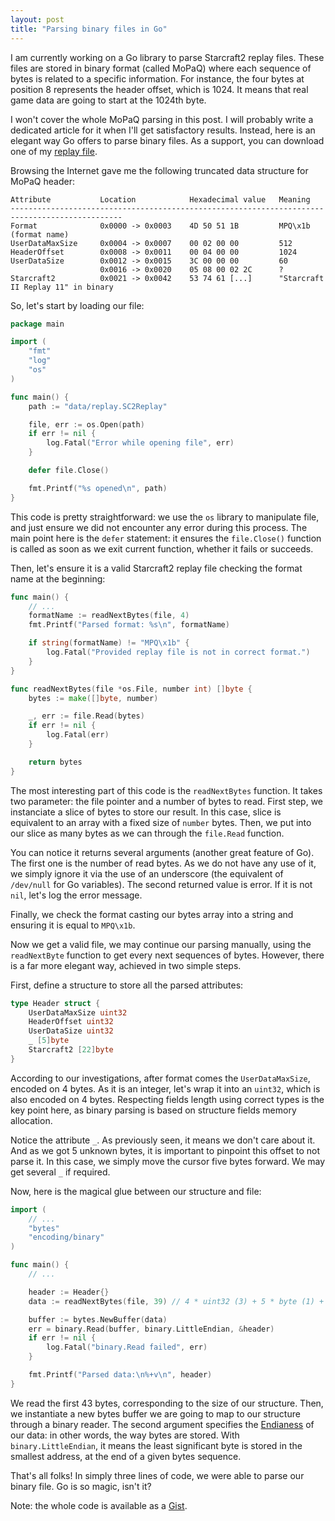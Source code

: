 ```yaml
---
layout: post
title: "Parsing binary files in Go"
---
```


I am currently working on a Go library to parse Starcraft2 replay files. These files are stored in binary format (called
MoPaQ) where each sequence of bytes is related to a specific information. For instance, the four bytes at position 8
represents the header offset, which is 1024. It means that real game data are going to start at the 1024th byte.

I won't cover the whole MoPaQ parsing in this post. I will probably write a dedicated article for it when I'll get
satisfactory results. Instead, here is an elegant way Go offers to parse binary files. As a support, you can download
one of my [replay file](/assets/2014/09/catallena.SC2Replay).

Browsing the Internet gave me the following truncated data structure for MoPaQ header:

```
Attribute			Location			Hexadecimal value	Meaning
-----------------------------------------------------------------------------------------------
Format				0x0000 -> 0x0003	4D 50 51 1B			MPQ\x1b (format name)
UserDataMaxSize		0x0004 -> 0x0007	00 02 00 00			512
HeaderOffset		0x0008 -> 0x0011	00 04 00 00			1024
UserDataSize		0x0012 -> 0x0015	3C 00 00 00			60
					0x0016 -> 0x0020	05 08 00 02 2C		?
Starcraft2			0x0021 -> 0x0042	53 74 61 [...]		"Starcraft II Replay 11" in binary
```
So, let's start by loading our file:

``` go
package main

import (
	"fmt"
	"log"
	"os"
)

func main() {
	path := "data/replay.SC2Replay"

	file, err := os.Open(path)
	if err != nil {
		log.Fatal("Error while opening file", err)
	}

	defer file.Close()

	fmt.Printf("%s opened\n", path)
}
```

This code is pretty straightforward: we use the `os` library to manipulate file, and just ensure we did not encounter
any error during this process. The main point here is the `defer` statement: it ensures the `file.Close()` function is
called as soon as we exit current function, whether it fails or succeeds.

Then, let's ensure it is a valid Starcraft2 replay file checking the format name at the beginning:

``` go
func main() {
    // ...
    formatName := readNextBytes(file, 4)
    fmt.Printf("Parsed format: %s\n", formatName)

    if string(formatName) != "MPQ\x1b" {
    	log.Fatal("Provided replay file is not in correct format.")
    }
}

func readNextBytes(file *os.File, number int) []byte {
	bytes := make([]byte, number)

	_, err := file.Read(bytes)
	if err != nil {
		log.Fatal(err)
	}

	return bytes
}
```

The most interesting part of this code is the `readNextBytes` function. It takes two parameter: the file pointer and a
number of bytes to read. First step, we instanciate a slice of bytes to store our result. In this case, slice is equivalent
to an array with a fixed size of `number` bytes. Then, we put into our slice as many bytes as we can through the `file.Read`
function.

You can notice it returns several arguments (another great feature of Go). The first one is the number of read bytes. As
we do not have any use of it, we simply ignore it via the use of an underscore (the equivalent of `/dev/null` for Go
variables). The second returned value is error. If it is not `nil`, let's log the error message.

Finally, we check the format casting our bytes array into a string and ensuring it is equal to `MPQ\x1b`.

Now we get a valid file, we may continue our parsing manually, using the `readNextByte` function to get every next
sequences of bytes. However, there is a far more elegant way, achieved in two simple steps.

First, define a structure to store all the parsed attributes:

``` go
type Header struct {
	UserDataMaxSize uint32
	HeaderOffset uint32
	UserDataSize uint32
	_ [5]byte
	Starcraft2 [22]byte
}
```
According to our investigations, after format comes the `UserDataMaxSize`, encoded on 4 bytes. As it is an integer,
let's wrap it into an `uint32`, which is also encoded on 4 bytes. Respecting fields length using correct types is the key point
here, as binary parsing is based on structure fields memory allocation.

Notice the attribute `_`. As previously seen, it means we don't care about it. And as we got 5 unknown bytes, it is important
to pinpoint this offset to not parse it. In this case, we simply move the cursor five bytes forward. We may get several
`_` if required.

Now, here is the magical glue between our structure and file:

``` go
import (
    // ...
    "bytes"
    "encoding/binary"
)

func main() {
    // ...

	header := Header{}
	data := readNextBytes(file, 39) // 4 * uint32 (3) + 5 * byte (1) + 22 * byte (1) = 43

	buffer := bytes.NewBuffer(data)
	err = binary.Read(buffer, binary.LittleEndian, &header)
	if err != nil {
		log.Fatal("binary.Read failed", err)
	}

	fmt.Printf("Parsed data:\n%+v\n", header)
}
```

We read the first 43 bytes, corresponding to the size of our structure. Then, we instantiate a new bytes buffer we are
going to map to our structure through a binary reader. The second argument specifies the [Endianess](http://en.wikipedia.org/wiki/Endianness)
of our data: in other words, the way bytes are stored. With `binary.LittleEndian`, it means the least significant byte is
stored in the smallest address, at the end of a given bytes sequence.

That's all folks! In simply three lines of code, we were able to parse our binary file. Go is so magic, isn't it?

Note: the whole code is available as a [Gist](https://gist.github.com/jpetitcolas/28893445d8062d7081d5).

